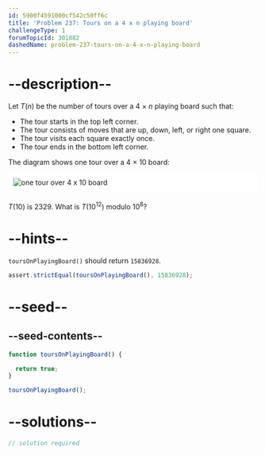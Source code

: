 ```yaml
---
id: 5900f4591000cf542c50ff6c
title: 'Problem 237: Tours on a 4 x n playing board'
challengeType: 1
forumTopicId: 301882
dashedName: problem-237-tours-on-a-4-x-n-playing-board
---
```


# --description--

Let $T(n)$ be the number of tours over a 4 × $n$ playing board such that:

- The tour starts in the top left corner.
- The tour consists of moves that are up, down, left, or right one square.
- The tour visits each square exactly once.
- The tour ends in the bottom left corner.

The diagram shows one tour over a 4 × 10 board:

<img alt="one tour over 4 x 10 board" src="https://cdn.freecodecamp.org/curriculum/project-euler/tours-on-a-4-x-n-playing-board.gif" style="background-color: white; padding: 10px; display: block; margin-right: auto; margin-left: auto; margin-bottom: 1.2rem;" />

$T(10)$ is 2329. What is $T({10}^{12})$ modulo ${10}^8$?

# --hints--

`toursOnPlayingBoard()` should return `15836928`.

```js
assert.strictEqual(toursOnPlayingBoard(), 15836928);
```

# --seed--

## --seed-contents--

```js
function toursOnPlayingBoard() {

  return true;
}

toursOnPlayingBoard();
```

# --solutions--

```js
// solution required
```
